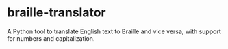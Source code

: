 # braille-translator
A Python tool to translate English text to Braille and vice versa, with support for numbers and capitalization.
